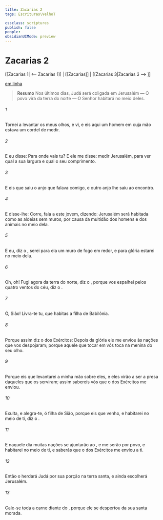 ```yaml
---
title: Zacarias 2
tags: Escrituras\VelhoT

cssclass: scriptures
publish: false
people:
obsidianUIMode: preview
---
```


# Zacarias 2
[[Zacarias 1| <-- Zacarias 1]] | [[Zacarias]] | [[Zacarias 3|Zacarias 3 --> ]]

[em linha](https://churchofjesuschrist.org/study/scriptures/ot/zech/2?lang=por)

> __Resumo__
Nos últimos dias, Judá será coligada em Jerusalém — O povo virá da terra do norte — O Senhor habitará no meio deles.

###### 1 
Tornei a levantar os meus olhos, e vi, e eis aqui um homem em cuja mão estava um cordel de medir.

###### 2 
E eu disse: Para onde vais tu? E ele me disse:  medir Jerusalém, para ver qual  a sua largura e qual o seu comprimento.

###### 3 
E eis que saiu o anjo que falava comigo, e outro anjo lhe saiu ao encontro.

###### 4 
E disse-lhe: Corre, fala a este jovem, dizendo: Jerusalém será habitada como as aldeias sem muros, por causa da multidão dos homens e dos animais  no meio dela.

###### 5 
E eu, diz o , serei para ela um muro de fogo em redor, e para glória estarei no meio dela.

###### 6 
Oh, oh! Fugi agora da terra do norte, diz o , porque vos espalhei pelos quatro ventos do céu, diz o .

###### 7 
Ó, Sião! Livra-te tu, que habitas  a filha de Babilônia.

###### 8 
Porque assim diz o  dos Exércitos: Depois da glória ele me enviou às nações que vos despojaram; porque aquele que tocar em vós toca na menina do seu olho.

###### 9 
Porque eis que levantarei a minha mão sobre eles, e eles virão a ser a presa daqueles que os serviram; assim sabereis vós que o  dos Exércitos me enviou.

###### 10 
Exulta, e alegra-te, ó filha de Sião, porque eis que venho, e habitarei no meio de ti, diz o .

###### 11 
E naquele dia muitas nações se ajuntarão ao , e me serão por povo, e habitarei no meio de ti, e saberás que o  dos Exércitos me enviou a ti.

###### 12 
Então o  herdará Judá por sua porção na terra santa, e ainda escolherá Jerusalém.

###### 13 
Cale-se toda a carne diante do , porque ele se despertou da sua santa morada.

